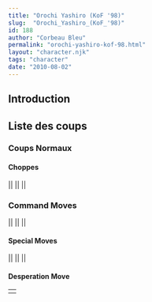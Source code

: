 ```yaml
---
title: "Orochi Yashiro (KoF '98)"
slug:  "Orochi_Yashiro_(KoF_'98)"
id: 188
author: "Corbeau Bleu"
permalink: "orochi-yashiro-kof-98.html"
layout: "character.njk"
tags: "character"
date: "2010-08-02"
---
```


## Introduction

## Liste des coups

### Coups Normaux

#### Choppes

||
||
||

### Command Moves

||
||
||

#### Special Moves

||
||
||

#### Desperation Move

|     |
|-----|
|     |
